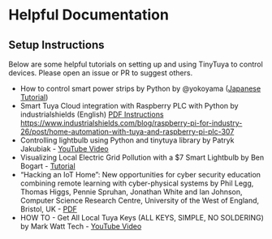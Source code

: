 # Helpful Documentation

## Setup Instructions

Below are some helpful tutorials on setting up and using TinyTuya to control devices. Please open an issue or PR to suggest others.

* How to control smart power strips by Python by @yokoyama ([Japanese Tutorial](https://flogics.com/wp/ja/2022/02/control-smart-power-strips-by-python/))
* Smart Tuya Cloud integration with Raspberry PLC with Python by industrialshields (English)  [PDF Instructions](https://www.industrialshields.com/web/content/276669?access_token=1f474610-27d8-4741-bea0-483bfe2abc76&unique=b032e5ee87b9c50009ef98c8b58a2d9c1081779d&download=true) https://www.industrialshields.com/blog/raspberry-pi-for-industry-26/post/home-automation-with-tuya-and-raspberry-pi-plc-307
* Controlling lightbulb using Python and tinytuya library by Patryk Jakubiak - [YouTube Video](https://www.youtube.com/watch?v=d6ZUfLQeKTg)
* Visualizing Local Electric Grid Pollution with a $7 Smart Lightbulb by Ben Bogart - [Tutorial](https://towardsdatascience.com/visualizing-local-electric-grid-pollution-with-a-7-smart-lightbulb-2cf16abe5f4e) 
* “Hacking an IoT Home”: New opportunities for cyber security education combining remote learning with cyber-physical systems by Phil Legg, Thomas Higgs, Pennie Spruhan, Jonathan White and Ian Johnson,
Computer Science Research Centre, University of the West of England, Bristol, UK - [PDF](https://uwe-repository.worktribe.com/OutputFile/7337415)
* HOW TO - Get All Local Tuya Keys (ALL KEYS, SIMPLE, NO SOLDERING) by Mark Watt Tech - [YouTube Video](https://www.youtube.com/watch?v=YKvGYXw-_cE)